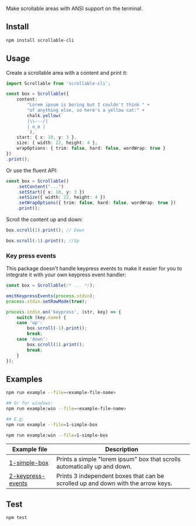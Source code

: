 Make scrollable areas with ANSI support on the terminal.

## Install

```sh
npm install scrollable-cli
```

## Usage

Create a scrollable area with a content and print it:

```ts
import Scrollable from 'scrollable-cli';

const box = Scrollable({
    content:
        "Lorem ipsum is boring but I couldn't think " +
        "of anything else, so here's a yellow cat:" +
        chalk.yellow(`
        |\\---/|
        | o_o |
        `),
    start: { x: 10, y: 3 },
    size: { width: 22, height: 4 },
    wrapOptions: { trim: false, hard: false, wordWrap: true }
})
.print();
```

Or use the fluent API:

```ts
const box = Scrollable()
    .setContent("...")
    .setStart({ x: 10, y: 3 })
    .setSize({ width: 22, height: 4 })
    .setWrapOptions({ trim: false, hard: false, wordWrap: true })
    .print();
```

Scroll the content up and down:

```ts
box.scroll(1).print(); // Down

box.scroll(-1).print(); //Up
```

### Key press events
This package doesn't handle keypress events to make it easier for you to integrate it with your own keypress event handler: 

```ts
const box = Scrollable(/* ... */);

emitKeypressEvents(process.stdin);
process.stdin.setRawMode(true);

process.stdin.on('keypress', (str, key) => {
    switch (key.name) {
    case 'up':
        box.scroll(-1).print();
        break;
    case 'down':
        box.scroll(1).print();
        break;
    }
});
```

## Examples

```sh
npm run example --file=<example-file-name>

## Or for windows:
npm run example:win --file=<example-file-name>

## E.g:
npm run example --file=1-simple-box

npm run example:win --file=1-simple-box
```

| Example file | Description |
| -------- | -------- |
| [1-simple-box](/examples/1-simple-box.ts) | Prints a simple "lorem ipsum" box that scrolls automatically up and down. |
| [2-keypress-events](/examples/2-keypress-events.ts) | Prints 3 independent boxes that can be scrolled up and down with the arrow keys. |

## Test

```sh
npm test
```



